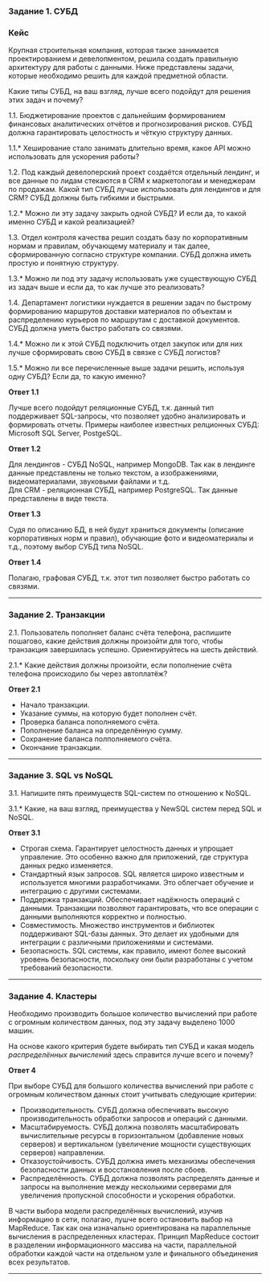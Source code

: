 ### Задание 1. СУБД

### Кейс
Крупная строительная компания, которая также занимается проектированием и девелопментом, решила создать 
правильную архитектуру для работы с данными. Ниже представлены задачи, которые необходимо решить для
каждой предметной области. 

Какие типы СУБД, на ваш взгляд, лучше всего подойдут для решения этих задач и почему? 
 
1.1. Бюджетирование проектов с дальнейшим формированием финансовых аналитических отчётов и прогнозирования рисков.
СУБД должна гарантировать целостность и чёткую структуру данных.

1.1.* Хеширование стало занимать длительно время, какое API можно использовать для ускорения работы? 

1.2. Под каждый девелоперский проект создаётся отдельный лендинг, и все данные по лидам стекаются в CRM к 
маркетологам и менеджерам по продажам. Какой тип СУБД лучше использовать для лендингов и для CRM? 
СУБД должны быть гибкими и быстрыми.

1.2.* Можно ли эту задачу закрыть одной СУБД? И если да, то какой именно СУБД и какой реализацией?

1.3. Отдел контроля качества решил создать базу по корпоративным нормам и правилам, обучающему материалу 
и так далее, сформированную согласно структуре компании. СУБД должна иметь простую и понятную структуру.

1.3.* Можно ли под эту задачу использовать уже существующую СУБД из задач выше и если да, то как лучше это 
реализовать?

1.4. Департамент логистики нуждается в решении задач по быстрому формированию маршрутов доставки материалов 
по объектам и распределению курьеров по маршрутам с доставкой документов. СУБД должна уметь быстро работать
со связями.

1.4.* Можно ли к этой СУБД подключить отдел закупок или для них лучше сформировать свою СУБД в связке с СУБД 
логистов?

1.5.* Можно ли все перечисленные выше задачи решить, используя одну СУБД? Если да, то какую именно?

**Ответ 1.1**

Лучше всего подойдут реляционные СУБД, т.к. данный тип поддерживает SQL-запросы, что позволяет удобно анализировать и формировать отчеты. Примеры наиболее известных релционных СУБД: Microsoft SQL Server, PostgeSQL.

**Ответ 1.2**

Для лендингов - СУБД NoSQL, например MongoDB. Так как в лендинге данные представлены не только текстом, а изображениями, видеоматериалами, звуковыми файлами и т.д.  
Для CRM - реляционная СУБД, например PostgreSQL. Так данные представлены в виде текста.

**Ответ 1.3**

Судя по описанию БД, в ней будут храниться документы (описание корпоративных норм и правил), обучающие фото и видеоматериалы и т.д., поэтому выбор СУБД типа NoSQL.

**Ответ 1.4**

Полагаю, графовая СУБД, т.к. этот тип позволяет быстро работать со связями.

---

### Задание 2. Транзакции

2.1. Пользователь пополняет баланс счёта телефона, распишите пошагово, какие действия должны произойти для того, чтобы 
транзакция завершилась успешно. Ориентируйтесь на шесть действий.

2.1.* Какие действия должны произойти, если пополнение счёта телефона происходило бы через автоплатёж?

**Ответ 2.1**  

* Начало транзакции.
* Указание суммы, на которую будет пополнен счёт.
* Проверка баланса пополняемого счёта.
* Пополнение баланса на определённую сумму.
* Сохранение баланса полполняемого счёта.
* Окончание транзакции.

---

### Задание 3. SQL vs NoSQL

3.1. Напишите пять преимуществ SQL-систем по отношению к NoSQL. 

3.1.* Какие, на ваш взгляд, преимущества у NewSQL систем перед SQL и NoSQL.

**Ответ 3.1**
* Строгая схема. Гарантирует целостность данных и упрощает управление. Это особенно важно для приложений, где структура данных редко изменяется.
* Стандартный язык запросов. SQL является широко известным и используется многими разработчиками. Это облегчает обучение и интеграцию с другими системами.
* Поддержка транзакций. Обеспечивает надёжность операций с данными. Транзакции позволяют гарантировать, что все операции с данными выполняются корректно и полностью.
* Совместимость. Множество инструментов и библиотек поддерживают SQL-базы данных. Это делает их удобными для интеграции с различными приложениями и системами.
* Безопасность. SQL системы, как правило, имеют более высокий уровень безопасности, поскольку они были разработаны с учетом требований безопасности.

---

### Задание 4. Кластеры

Необходимо производить большое количество вычислений при работе с огромным количеством данных, под эту задачу 
выделено 1000 машин. 

На основе какого критерия будете выбирать тип СУБД и какая модель *распределённых вычислений* 
здесь справится лучше всего и почему?

**Ответ 4**  

При выборе СУБД для большого количества вычислений при работе с огромным количеством данных стоит учитывать следующие критерии:

* Производительность. СУБД должна обеспечивать высокую производительность обработки запросов и операций с данными.
* Масштабируемость. СУБД должна позволять масштабировать вычислительные ресурсы в горизонтальном (добавление новых серверов) и вертикальном (увеличение мощности существующих серверов) направлении.
* Отказоустойчивость. СУБД должна иметь механизмы обеспечения безопасности данных и восстановления после сбоев.
* Распределённость. СУБД должна позволять распределять данные и запросы на выполнение между несколькими серверами для увеличения пропускной способности и ускорения обработки.

В части выбора модели распределённых вычислений, изучив информацию в сети, полагаю, лушче всего остановить выбор на MapReduce. Так как она изначально ориентирована на параллельные вычисления в распределенных кластерах. Принцип MapReduce состоит в разделении информационного массива на части, параллельной обработки каждой части на отдельном узле и финального объединения всех результатов.

---
